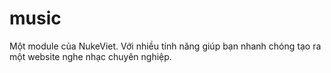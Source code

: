 music
=====

Một module của NukeViet. Với nhiều tính năng giúp bạn nhanh chóng tạo ra một website nghe nhạc chuyên nghiệp.
